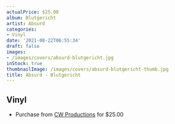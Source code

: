 ```yaml
---
actualPrice: $25.00
album: Blutgericht
artist: Absurd
categories:
- Vinyl
date: '2021-08-22T06:55:34'
draft: false
images:
- /images/covers/absurd-blutgericht.jpg
inStock: true
thumbnailImage: /images/covers/absurd-blutgericht-thumb.jpg
title: Absurd - Blutgericht
---
```


## Vinyl
* Purchase from [CW Productions](https://shop.cwproductions.net/products/absurd-blutgericht-lp) for $25.00
